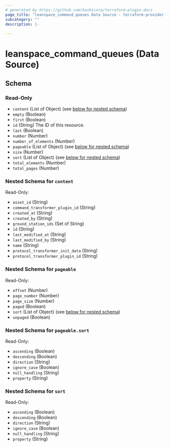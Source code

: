 ```yaml
---
# generated by https://github.com/hashicorp/terraform-plugin-docs
page_title: "leanspace_command_queues Data Source - terraform-provider-leanspace"
subcategory: ""
description: |-
  
---
```


# leanspace_command_queues (Data Source)





<!-- schema generated by tfplugindocs -->
## Schema

### Read-Only

- `content` (List of Object) (see [below for nested schema](#nestedatt--content))
- `empty` (Boolean)
- `first` (Boolean)
- `id` (String) The ID of this resource.
- `last` (Boolean)
- `number` (Number)
- `number_of_elements` (Number)
- `pageable` (List of Object) (see [below for nested schema](#nestedatt--pageable))
- `size` (Number)
- `sort` (List of Object) (see [below for nested schema](#nestedatt--sort))
- `total_elements` (Number)
- `total_pages` (Number)

<a id="nestedatt--content"></a>
### Nested Schema for `content`

Read-Only:

- `asset_id` (String)
- `command_transformer_plugin_id` (String)
- `created_at` (String)
- `created_by` (String)
- `ground_station_ids` (Set of String)
- `id` (String)
- `last_modified_at` (String)
- `last_modified_by` (String)
- `name` (String)
- `protocol_transformer_init_data` (String)
- `protocol_transformer_plugin_id` (String)


<a id="nestedatt--pageable"></a>
### Nested Schema for `pageable`

Read-Only:

- `offset` (Number)
- `page_number` (Number)
- `page_size` (Number)
- `paged` (Boolean)
- `sort` (List of Object) (see [below for nested schema](#nestedobjatt--pageable--sort))
- `unpaged` (Boolean)

<a id="nestedobjatt--pageable--sort"></a>
### Nested Schema for `pageable.sort`

Read-Only:

- `ascending` (Boolean)
- `descending` (Boolean)
- `direction` (String)
- `ignore_case` (Boolean)
- `null_handling` (String)
- `property` (String)



<a id="nestedatt--sort"></a>
### Nested Schema for `sort`

Read-Only:

- `ascending` (Boolean)
- `descending` (Boolean)
- `direction` (String)
- `ignore_case` (Boolean)
- `null_handling` (String)
- `property` (String)


